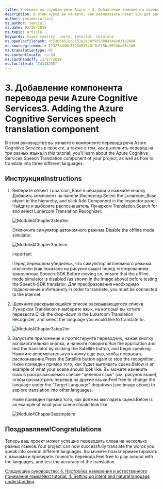 ```yaml
---
title: Учебники по службам речи Azure — 3. Добавление компонента перевода речи Azure Cognitive Services
description: В этом курсе вы узнаете, как реализовать пакет SDK для распознавания речи Azure в приложении смешанной реальности.
author: jessemcculloch
ms.author: jemccull
ms.date: 02/26/2019
ms.topic: article
keywords: mixed reality, unity, tutorial, hololens
ms.openlocfilehash: dc5300b51ccb151a2e38f9d15b84a4a9031e2bb4
ms.sourcegitcommit: 17427d4d8c3723d53540f1b7f5bc061bba08c1d6
ms.translationtype: MT
ms.contentlocale: ru-RU
ms.lasthandoff: 11/17/2019
ms.locfileid: "74143235"
---
```

# <a name="3-adding-the-azure-cognitive-services-speech-translation-component"></a><span data-ttu-id="dbce1-105">3. Добавление компонента перевода речи Azure Cognitive Services</span><span class="sxs-lookup"><span data-stu-id="dbce1-105">3. Adding the Azure Cognitive Services speech translation component</span></span>

<span data-ttu-id="dbce1-106">В этом руководстве вы узнаете о компоненте перевода речи Azure Cognitive Services в проекте, а также о том, как выполнить перевод на три разных языка.</span><span class="sxs-lookup"><span data-stu-id="dbce1-106">In this tutorial, you'll learn about the Azure Cognitive Services Speech Translation component of your project, as well as how to translate into three different languages.</span></span>

## <a name="instructions"></a><span data-ttu-id="dbce1-107">Инструкция</span><span class="sxs-lookup"><span data-stu-id="dbce1-107">Instructions</span></span>

1. <span data-ttu-id="dbce1-108">Выберите объект Lunarcom_Base в иерархии и нажмите кнопку Добавить компонент на панели Инспектор.</span><span class="sxs-lookup"><span data-stu-id="dbce1-108">Select the Lunarcom_Base object in the hierarchy, and click Add Component in the inspector panel.</span></span> <span data-ttu-id="dbce1-109">Найдите и выберите распознаватель Лунарком Translation.</span><span class="sxs-lookup"><span data-stu-id="dbce1-109">Search for and select Lunarcom Translation Recognizer.</span></span>

    ![Module4Chapter3step1im](images/module4chapter3step1im.PNG)

    <span data-ttu-id="dbce1-111">Отключите симулятор автономного режима.</span><span class="sxs-lookup"><span data-stu-id="dbce1-111">Disable the offline mode simulator.</span></span>

    ![Module4Chapter3noteim](images/module4chapter3noteim.PNG)

    >[!IMPORTANT]
    ><span data-ttu-id="dbce1-113">Перед переходом убедитесь, что симулятор автономного режима отключен (как показано на рисунке выше) перед тестированием транслятора Speech-SDK.</span><span class="sxs-lookup"><span data-stu-id="dbce1-113">Before moving on, ensure that the offline mode simulator is disabled (as shown in the image above) before testing the Speech-SDK translator.</span></span> <span data-ttu-id="dbce1-114">Для преобразования необходимо подключение к Интернету.</span><span class="sxs-lookup"><span data-stu-id="dbce1-114">In order to translate, you must be connected to the internet.</span></span>

2. <span data-ttu-id="dbce1-115">Щелкните раскрывающийся список раскрывающегося списка Лунарком Translation и выберите язык, на который вы хотите перевести.</span><span class="sxs-lookup"><span data-stu-id="dbce1-115">Click the drop-down in the Lunarcom Translation Recognizer, and select the language you would like to translate to.</span></span>

    ![Module4Chapter3step2im](images/module4chapter3step2im.PNG)

3. <span data-ttu-id="dbce1-117">Запустите приложение и протестируйте переводчик, нажав кнопку вспомогательная кнопка, и начните говорить.</span><span class="sxs-lookup"><span data-stu-id="dbce1-117">Run the application and test the translator by clicking the Satellite button, and begin speaking.</span></span> <span data-ttu-id="dbce1-118">Нажмите вспомогательную кнопку еще раз, чтобы прерывать распознавание.</span><span class="sxs-lookup"><span data-stu-id="dbce1-118">Press the Satellite button again to stop the recognition.</span></span> <span data-ttu-id="dbce1-119">Ниже приведен пример того, как будет выглядеть сцена.</span><span class="sxs-lookup"><span data-stu-id="dbce1-119">Below is an example of what your scene should look like.</span></span> <span data-ttu-id="dbce1-120">Вы можете изменить язык в раскрывающемся списке "целевой язык" (см. рисунок выше), чтобы просмотреть перевод на другие языки.</span><span class="sxs-lookup"><span data-stu-id="dbce1-120">Feel free to change the language under the "Target Language" dropdown (see image above) to explore translation into other languages.</span></span>

    <span data-ttu-id="dbce1-121">Ниже приведен пример того, как должна выглядеть сцена:</span><span class="sxs-lookup"><span data-stu-id="dbce1-121">Below is an example of what your scene should look like:</span></span>

    ![Module4Chapter3exampleim](images/module4chapter3exampleim.PNG)

## <a name="congratulations"></a><span data-ttu-id="dbce1-123">Поздравляем!</span><span class="sxs-lookup"><span data-stu-id="dbce1-123">Congratulations</span></span>

<span data-ttu-id="dbce1-124">Теперь ваш проект может успешно переводить слова на несколько разных языков.</span><span class="sxs-lookup"><span data-stu-id="dbce1-124">Your project can now successfully translate the words you speak into several different languages.</span></span> <span data-ttu-id="dbce1-125">Вы можете поэкспериментировать с языками и проверить точность перевода.</span><span class="sxs-lookup"><span data-stu-id="dbce1-125">Feel free to play around with the languages, and test the accuracy of the translation.</span></span>

[<span data-ttu-id="dbce1-126">Следующее руководство: 4. Настройка намерения и естественного понимания языка</span><span class="sxs-lookup"><span data-stu-id="dbce1-126">Next tutorial: 4. Setting up intent and natural language understanding</span></span>](mrlearning-speechSDK-ch4.md)
